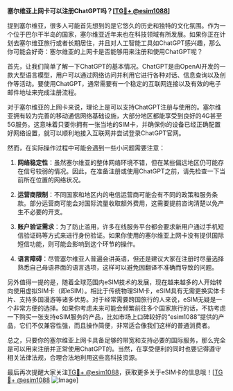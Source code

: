 **塞尔维亚上网卡可以注册ChatGPT吗？[[TG💪+ @esim1088](https://t.me/s/esim1088)]**

提到塞尔维亚，很多人可能首先想到的是它悠久的历史和独特的文化氛围。作为一个位于巴尔干半岛的国家，塞尔维亚近年来也在科技领域有所发展。如果你正在计划去塞尔维亚旅行或者长期居住，并且对人工智能工具如ChatGPT感兴趣，那么你可能会好奇：塞尔维亚的上网卡是否能够用来注册和使用ChatGPT呢？

首先，让我们简单了解一下ChatGPT的基本情况。ChatGPT是由OpenAI开发的一款大型语言模型，用户可以通过网络访问并利用它进行各种对话、信息查询以及创作等活动。要使用ChatGPT，通常需要有一个稳定的互联网连接以及有效的电子邮件地址来完成注册流程。

对于塞尔维亚的上网卡来说，理论上是可以支持ChatGPT注册与使用的。塞尔维亚拥有较为完善的移动通信网络基础设施，大部分地区都能享受到良好的4G甚至5G服务。这意味着只要你拥有一张当地的SIM卡，并确保你的设备已经正确配置好网络设置，就可以顺利地接入互联网并尝试登录ChatGPT官网。

然而，在实际操作过程中可能会遇到一些小问题需要注意：

1. **网络稳定性**：虽然塞尔维亚的整体网络环境不错，但在某些偏远地区仍可能存在信号较弱的情况。因此，在准备注册或使用ChatGPT之前，请先检查一下当前所在位置的网络状况。
   
2. **运营商限制**：不同国家和地区内的电信运营商可能会有不同的政策和服务条款。部分运营商可能会对国际流量收取额外费用，这需要提前咨询清楚以免产生不必要的开支。

3. **账户验证需求**：为了防止滥用，许多在线服务平台都会要求新用户通过手机短信验证码等方式来进行身份验证。如果你使用的塞尔维亚上网卡没有提供国际短信功能，则可能会影响到这个环节的操作。

4. **语言障碍**：尽管塞尔维亚人普遍会讲英语，但还是建议大家在注册时尽量选择熟悉自己母语界面的语言选项，这样可以避免因翻译不准确而导致的问题。

另外值得一提的是，随着全球范围内eSIM技术的发展，现在越来越多的人开始转向使用虚拟SIM卡（即eSIM）。相比于传统物理SIM卡，eSIM具有无需更换实体卡片、支持多国漫游等诸多优势。对于经常需要跨国旅行的人来说，eSIM无疑是一个非常方便的选择。如果你考虑未来可能会频繁前往多个国家旅行的话，不妨考虑一下购买一张支持eSIM服务的产品，比如市场上口碑较好的“esim1088”提供的产品，它们不仅兼容性强，而且操作简便，非常适合像我们这样的普通消费者。

总之，只要你的塞尔维亚上网卡具备足够的带宽和支持必要的国际服务，那么完全是可以用来注册并正常使用ChatGPT的。当然，在享受便利的同时也要记得遵守相关法律法规，合理合法地利用这些高科技资源。

最后再次提醒大家关注[TG💪+ @esim1088](https://t.me/s/esim1088)，获取更多关于eSIM卡的信息哦！[[TG💪+ @esim1088](https://t.me/s/esim1088) ![Image](https://i.postimg.cc/4NQfJmqS/Snipaste-2025-05-13-00-14-12.png)]